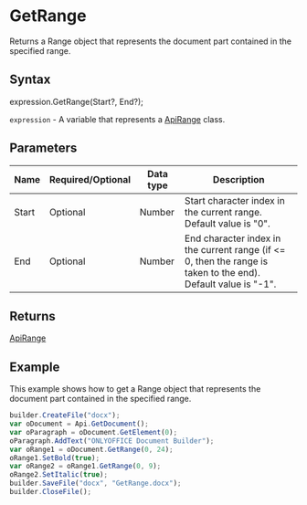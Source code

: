 # GetRange

Returns a Range object that represents the document part contained in the specified range.

## Syntax

expression.GetRange(Start?, End?);

`expression` - A variable that represents a [ApiRange](../ApiRange.md) class.

## Parameters

| **Name** | **Required/Optional** | **Data type** | **Description** |
| ------------- | ------------- | ------------- | ------------- |
| Start | Optional | Number | Start character index in the current range. Default value is "0". |
| End | Optional | Number | End character index in the current range (if <= 0, then the range is taken to the end). Default value is "-1". |

## Returns

[ApiRange](../ApiRange.md)

## Example

This example shows how to get a Range object that represents the document part contained in the specified range.

```javascript
builder.CreateFile("docx");
var oDocument = Api.GetDocument();
var oParagraph = oDocument.GetElement(0);
oParagraph.AddText("ONLYOFFICE Document Builder");
var oRange1 = oDocument.GetRange(0, 24);
oRange1.SetBold(true);
var oRange2 = oRange1.GetRange(0, 9);
oRange2.SetItalic(true);
builder.SaveFile("docx", "GetRange.docx");
builder.CloseFile();
```